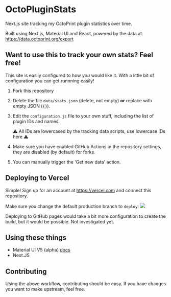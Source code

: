 # OctoPluginStats
Next.js site tracking my OctoPrint plugin statistics over time.

Built using Next.js, Material UI and React, powered by the data at https://data.octoprint.org/export

## Want to use this to track your own stats? Feel free!

This site is easily configured to how *you* would like it. With a little bit of configuration you can get runnning easily!

1. Fork this repository
2. Delete the file `data/stats.json` (delete, not empty) **or** replace with empty JSON (`{}`).
3. Edit the `configuration.js` file to your own stuff, including the list of plugin IDs and names.
   
   ⚠️ All IDs are lowercased by the tracking data scripts, use lowercase IDs here ⚠️
5. Make sure you have enabled GitHub Actions in the repository settings, they are disabled (by default) for forks.
6. You can manually trigger the 'Get new data' action.

## Deploying to Vercel

Simple! Sign up for an account at https://vercel.com and connect this repository.

Make sure you change the default production branch to `deploy`:
![](https://user-images.githubusercontent.com/31997505/116289008-fb18d980-a789-11eb-98d3-1b74e58393e6.png)

Deploying to GitHub pages would take a bit more configuration to create the build, but it would be possible. Not investigated yet.

## Using these things

* Material UI V5 (alpha) [docs](https://next.material-ui.com)
* Next.JS

## Contributing

Using the above workflow, contributing should be easy. If you have changes you want to make upstream, feel free.
